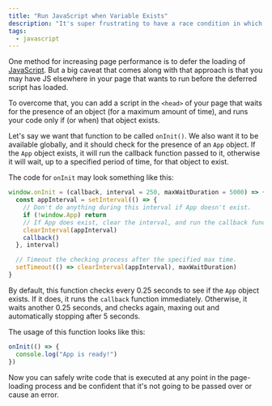 ```yaml
---
title: "Run JavaScript when Variable Exists"
description: "It's super frustrating to have a race condition in which some JavaScript code may be run before a variable it needs exists, causing an error. Here's one approach to getting around that."
tags:
  - javascript
---
```


One method for increasing page performance is to defer the loading of [JavaScript](/blog/wtf-is-javascript). But a big caveat that comes along with that approach is that you may have JS elsewhere in your page that wants to run before the deferred script has loaded.

To overcome that, you can add a script in the `<head>` of your page that waits for the presence of an object (for a maximum amount of time), and runs your code only if (or when) that object exists.

Let's say we want that function to be called `onInit()`. We also want it to be available globally, and it should check for the presence of an `App` object. If the `App` object exists, it will run the callback function passed to it, otherwise it will wait, up to a specified period of time, for that object to exist.

The code for `onInit` may look something like this:

```js
window.onInit = (callback, interval = 250, maxWaitDuration = 5000) => {
  const appInterval = setInterval(() => {
    // Don't do anything during this interval if App doesn't exist.
    if (!window.App) return
    // If App does exist, clear the interval, and run the callback function.
    clearInterval(appInterval)
    callback()
  }, interval)

  // Timeout the checking process after the specified max time.
  setTimeout(() => clearInterval(appInterval), maxWaitDuration)
}
```

By default, this function checks every 0.25 seconds to see if the `App` object exists. If it does, it runs the `callback` function immediately. Otherwise, it waits another 0.25 seconds, and checks again, maxing out and automatically stopping after 5 seconds.

The usage of this function looks like this:

```js
onInit(() => {
  console.log("App is ready!")
})
```

Now you can safely write code that is executed at any point in the page-loading process and be confident that it's not going to be passed over or cause an error.
